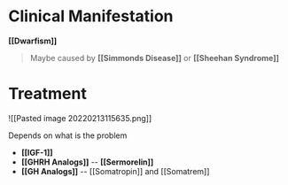 # Clinical Manifestation
**[[Dwarfism]]**
> Maybe caused by **[[Simmonds Disease]]** or **[[Sheehan Syndrome]]**

# Treatment

![[Pasted image 20220213115635.png]]

Depends on what is the problem
- **[[IGF-1]]**
- **[[GHRH Analogs]]** -- **[[Sermorelin]]**
- **[[GH Analogs]]** -- [[Somatropin]] and [[Somatrem]]